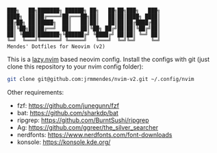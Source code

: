```
███╗   ██╗███████╗ ██████╗ ██╗   ██╗██╗███╗   ███╗
████╗  ██║██╔════╝██╔═══██╗██║   ██║██║████╗ ████║
██╔██╗ ██║█████╗  ██║   ██║██║   ██║██║██╔████╔██║
██║╚██╗██║██╔══╝  ██║   ██║╚██╗ ██╔╝██║██║╚██╔╝██║
██║ ╚████║███████╗╚██████╔╝ ╚████╔╝ ██║██║ ╚═╝ ██║
╚═╝  ╚═══╝╚══════╝ ╚═════╝   ╚═══╝  ╚═╝╚═╝     ╚═╝
Mendes' Dotfiles for Neovim (v2)
```

This is a [lazy.nvim](https://lazy.folke.io/installation) based neovim config. 
Install the configs with git (just clone this repository to your nvim config folder):

```bash
git clone git@github.com:jrmmendes/nvim-v2.git ~/.config/nvim
```

Other requirements:

- fzf: https://github.com/junegunn/fzf
- bat: https://github.com/sharkdp/bat
- ripgrep: https://github.com/BurntSushi/ripgrep
- Ag: https://github.com/ggreer/the_silver_searcher
- nerdfonts: https://www.nerdfonts.com/font-downloads
- konsole: https://konsole.kde.org/
